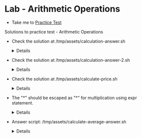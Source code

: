 # Lab - Arithmetic Operations
  - Take me to [Practice Test](https://kodekloud.com/topic/lab-airthmetic-operations-2/)
  
Solutions to practice test - Arithmetic Operations

- Check the solution at /tmp/assets/calculation-answer.sh

  <details>
  
  ```
  bob@caleston-lp10:~$ cat calculation.sh
  A=20
  B=10

  echo "Sum is $(( A + B))"
  echo "Difference is $(( A - B))"
  echo "Product is $(( A * B))"
  echo "Quotient is $(( A / B))"
  ```
  ```
  $ bash calculation.sh
  ```
  </details>
  
- Check the solution at /tmp/assets/calculation-answer-2.sh
  
  <details>
  
  ```
  bob@caleston-lp10:~$ cat calculation.shA=$1
  B=$2

  echo "Sum is $(( A + B))"
  echo "Difference is $(( A - B))"
  echo "Product is $(( A * B))"
  echo "Quotient is $(( A / B))"
  ```
  </details>
  
- Check the solution at /tmp/assets/calculate-price.sh
  
  <details>
  
  ```
  bob@caleston-lp10:~$ cat calculate-price.sh
  price=$(( $1 * $2 ))

  echo "The total price for items is ${price} dollars"
  ```
  </details>
  
- The "*" should be escaped as "\*" for multiplication using expr statement.
  
  <details>
  ```
  $ cat calculate-total-apples.sh
    baskets=4
    apples_per_basket=5
    total_apples=`expr $baskets \* $apples_per_basket`
    echo "Total Apples = $total_apples"
  ```
  </details>
  
- Answer script: /tmp/assets/calculate-average-answer.sh
  
  <details>
  
  ```
  $ cat calculate-average.sh
    num1=$1
    num2=$2
    num3=$3
    sum=$(( num1 + num2 + num3 ))
    average=$(echo "$sum / 3" | bc -l)
  ```
  </details>
